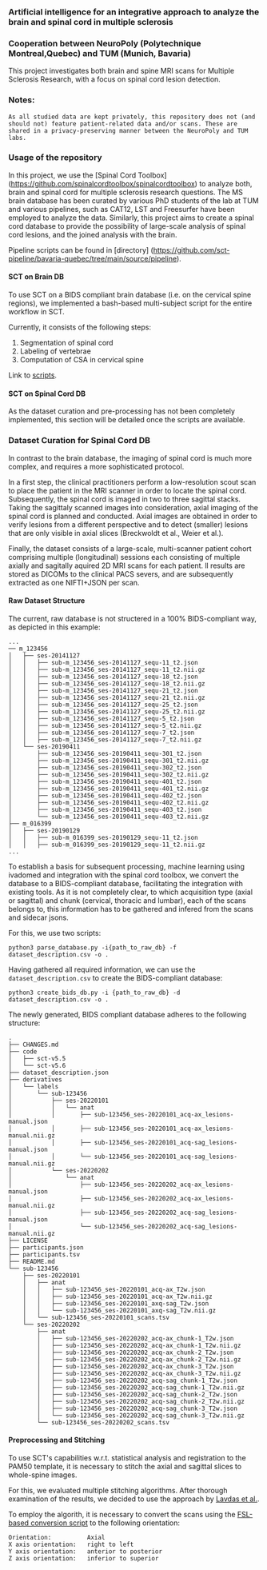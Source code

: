 ### Artificial intelligence for an integrative approach to analyze the brain and spinal cord in multiple sclerosis
### Cooperation between NeuroPoly (Polytechnique Montreal,Quebec) and TUM (Munich, Bavaria)

This project investigates both brain and spine MRI scans for Multiple Sclerosis Research, with a focus on spinal cord lesion detection.

### Notes:

```
As all studied data are kept privately, this repository does not (and should not) feature patient-related data and/or scans. These are shared in a privacy-preserving manner between the NeuroPoly and TUM labs.
```

### Usage of the repository

In this project, we use the [Spinal Cord Toolbox] (https://github.com/spinalcordtoolbox/spinalcordtoolbox) to analyze both, brain and spinal cord for multiple sclerosis research questions.
The MS brain database has been curated by various PhD students of the lab at TUM and various pipelines, such as CAT12, LST and Freesurfer have been employed to analyze the data.
Similarly, this project aims to create a spinal cord database to provide the possibility of large-scale analysis of spinal cord lesions, and the joined analysis with the brain.

Pipeline scripts can be found in [directory] (https://github.com/sct-pipeline/bavaria-quebec/tree/main/source/pipeline).

#### SCT on Brain DB

To use SCT on a BIDS compliant brain database (i.e. on the cervical spine regions), we implemented a bash-based multi-subject script for the entire workflow in SCT.

Currently, it consists of the following steps:

1. Segmentation of spinal cord
2. Labeling of vertebrae
3. Computation of CSA in cervical spine

Link to [scripts](https://github.com/sct-pipeline/bavaria-quebec/tree/main/source/pipeline/brain/).

#### SCT on Spinal Cord DB

As the dataset curation and pre-processing has not been completely implemented, this section will be detailed once the scripts are available.

### Dataset Curation for Spinal Cord DB

In contrast to the brain database, the imaging of spinal cord is much more complex, and requires a more sophisticated protocol.

In a first step, the clinical practitioners perform a low-resolution scout scan to place the patient in the MRI scanner in order to locate the spinal cord. Subsequently, the spinal cord is imaged in two to three sagittal stacks. Taking the sagittaly scanned images into consideration, axial imaging of the spinal cord is planned and conducted. Axial images are obtained in order to verify lesions from a different perspective and to detect (smaller) lesions that are only visible in axial slices (Breckwoldt et al., Weier et al.). 

Finally, the dataset consists of a large-scale, multi-scanner patient cohort comprising multiple (longitudinal) sessions each consisting of multiple axially and sagitally aquired 2D MRI scans for each patient.  ll results are stored as DICOMs to the clinical PACS severs, and are subsequently extracted as one NIFTI+JSON per scan.

#### Raw Dataset Structure

The current, raw database is not structered in a 100% BIDS-compliant way, as depicted in this example:

```
...
── m_123456
│   ├── ses-20141127
│   │   ├── sub-m_123456_ses-20141127_sequ-11_t2.json
│   │   ├── sub-m_123456_ses-20141127_sequ-11_t2.nii.gz
│   │   ├── sub-m_123456_ses-20141127_sequ-18_t2.json
│   │   ├── sub-m_123456_ses-20141127_sequ-18_t2.nii.gz
│   │   ├── sub-m_123456_ses-20141127_sequ-21_t2.json
│   │   ├── sub-m_123456_ses-20141127_sequ-21_t2.nii.gz
│   │   ├── sub-m_123456_ses-20141127_sequ-25_t2.json
│   │   ├── sub-m_123456_ses-20141127_sequ-25_t2.nii.gz
│   │   ├── sub-m_123456_ses-20141127_sequ-5_t2.json
│   │   ├── sub-m_123456_ses-20141127_sequ-5_t2.nii.gz
│   │   ├── sub-m_123456_ses-20141127_sequ-7_t2.json
│   │   ├── sub-m_123456_ses-20141127_sequ-7_t2.nii.gz
│   └── ses-20190411
│       ├── sub-m_123456_ses-20190411_sequ-301_t2.json
│       ├── sub-m_123456_ses-20190411_sequ-301_t2.nii.gz
│       ├── sub-m_123456_ses-20190411_sequ-302_t2.json
│       ├── sub-m_123456_ses-20190411_sequ-302_t2.nii.gz
│       ├── sub-m_123456_ses-20190411_sequ-401_t2.json
│       ├── sub-m_123456_ses-20190411_sequ-401_t2.nii.gz
│       ├── sub-m_123456_ses-20190411_sequ-402_t2.json
│       ├── sub-m_123456_ses-20190411_sequ-402_t2.nii.gz
│       ├── sub-m_123456_ses-20190411_sequ-403_t2.json
│       └── sub-m_123456_ses-20190411_sequ-403_t2.nii.gz
├── m_016399
│   ├── ses-20190129
│   │   ├── sub-m_016399_ses-20190129_sequ-11_t2.json
│   │   ├── sub-m_016399_ses-20190129_sequ-11_t2.nii.gz
...

```

To establish a basis for subsequent processing, machine learning using ivadomed and integration with the spinal cord toolbox, we convert the database to a BIDS-compliant database, facilitating the integration with existing tools. As it is not completely clear, to which acquisition type (axial or sagittal) and chunk (cervical, thoracic and lumbar), each of the scans belongs to, this information has to be gathered and infered from the scans and sidecar jsons.

For this, we use two scripts:

```
python3 parse_database.py -i{path_to_raw_db} -f dataset_description.csv -o .
```

Having gathered all required information, we can use the `dataset_description.csv` to create the BIDS-compliant database:

```
python3 create_bids_db.py -i {path_to_raw_db} -d dataset_description.csv -o .
```

The newly generated, BIDS compliant database adheres to the following structure:

```
.
├── CHANGES.md
├── code
│   ├── sct-v5.5
│   └── sct-v5.6
├── dataset_description.json
├── derivatives
│   └── labels
│       └── sub-123456
│           ├── ses-20220101
│           │   └── anat
│           │       ├── sub-123456_ses-20220101_acq-ax_lesions-manual.json
│           │       ├── sub-123456_ses-20220101_acq-ax_lesions-manual.nii.gz
│           │       ├── sub-123456_ses-20220101_acq-sag_lesions-manual.json
│           │       └── sub-123456_ses-20220101_acq-sag_lesions-manual.nii.gz
│           └── ses-20220202
│               └── anat
│                   ├── sub-123456_ses-20220202_acq-ax_lesions-manual.json
│                   ├── sub-123456_ses-20220202_acq-ax_lesions-manual.nii.gz
│                   ├── sub-123456_ses-20220202_acq-sag_lesions-manual.json
│                   └── sub-123456_ses-20220202_acq-sag_lesions-manual.nii.gz
├── LICENSE
├── participants.json
├── participants.tsv
├── README.md
└── sub-123456
    ├── ses-20220101
    │   ├── anat
    │   │   ├── sub-123456_ses-20220101_acq-ax_T2w.json
    │   │   ├── sub-123456_ses-20220101_acq-ax_T2w.nii.gz
    │   │   ├── sub-123456_ses-20220101_axq-sag_T2w.json
    │   │   └── sub-123456_ses-20220101_axq-sag_T2w.nii.gz
    │   └── sub-123456_ses-20220101_scans.tsv
    └── ses-20220202
        ├── anat
        │   ├── sub-123456_ses-20220202_acq-ax_chunk-1_T2w.json
        │   ├── sub-123456_ses-20220202_acq-ax_chunk-1_T2w.nii.gz
        │   ├── sub-123456_ses-20220202_acq-ax_chunk-2_T2w.json
        │   ├── sub-123456_ses-20220202_acq-ax_chunk-2_T2w.nii.gz
        │   ├── sub-123456_ses-20220202_acq-ax_chunk-3_T2w.json
        │   ├── sub-123456_ses-20220202_acq-ax_chunk-3_T2w.nii.gz
        │   ├── sub-123456_ses-20220202_acq-sag_chunk-1_T2w.json
        │   ├── sub-123456_ses-20220202_acq-sag_chunk-1_T2w.nii.gz
        │   ├── sub-123456_ses-20220202_acq-sag_chunk-2_T2w.json
        │   ├── sub-123456_ses-20220202_acq-sag_chunk-2_T2w.nii.gz
        │   ├── sub-123456_ses-20220202_acq-sag_chunk-3_T2w.json
        │   └── sub-123456_ses-20220202_acq-sag_chunk-3_T2w.nii.gz
        └── sub-123456_ses-20220202_scans.tsv
```


#### Preprocessing and Stitching

To use SCT's capabilities w.r.t. statistical analysis and registration to the PAM50 template, it is necessary to stitch the axial and sagittal slices to whole-spine images.

For this, we evaluated multiple stitching algorithms. After thorough examination of the results, we decided to use the approach by [Lavdas et al.](https://github.com/biomedia-mira/stitching).

To employ the algorith, it is necessary to convert the scans using the [FSL-based conversion script](https://github.com/sct-pipeline/bavaria-quebec/tree/main/source/utility) to the following orientation:

```
Orientation:          Axial
X axis orientation:   right to left
Y axis orientation:   anterior to posterior
Z axis orientation:   inferior to superior
```







